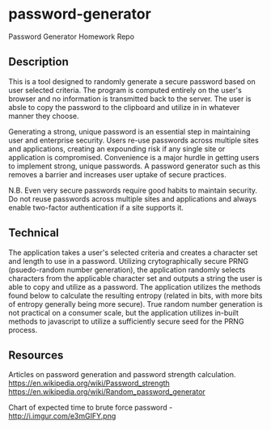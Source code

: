 # password-generator
Password Generator Homework Repo

## Description
This is a tool designed to randomly generate a secure password based on user selected criteria. The program is computed entirely on the user's browser and no information is transmitted back to the server. The user is absle to copy the password to the clipboard and utilize in in whatever manner they choose.

Generating a strong, unique password is an essential step in maintaining user and enterprise security. Users re-use passwords across multiple sites and applications, creating an expounding risk if any single site or application is compromised. Convenience is a major hurdle in getting users to implement strong, unique passwords. A password generator such as this removes a barrier and increases user uptake of secure practices.

N.B. Even very secure passwords require good habits to maintain security. Do not reuse passwords across multiple sites and applications and always enable two-factor authentication if a site supports it.

## Technical
The application takes a user's selected criteria and creates a character set and length to use in a password. Utilizing crytographically secure PRNG (psuedo-random number generation), the application randomly selects characters from the applicable character set and outputs a string the user is able to copy and utilize as a password. The application utilizes the methods found below to calculate the resulting entropy (related in bits, with more bits of entropy generally being more secure). True random number generation is not practical on a consumer scale, but the application utilizes in-built methods to javascript to utilize a sufficiently secure seed for the PRNG process.

## Resources
Articles on password generation and password strength calculation.
https://en.wikipedia.org/wiki/Password_strength
https://en.wikipedia.org/wiki/Random_password_generator

Chart of expected time to brute force password - http://i.imgur.com/e3mGIFY.png
